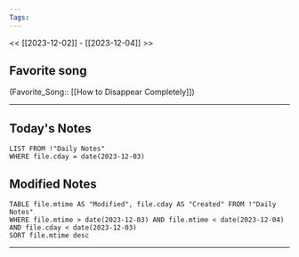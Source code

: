 ```yaml
---
Tags:
---
```

<< [[2023-12-02]] - [[2023-12-04]] >>
## Favorite song
(Favorite_Song:: [[How to Disappear Completely]])

___
## Today's Notes
```dataview
LIST FROM !"Daily Notes"
WHERE file.cday = date(2023-12-03)
```
## Modified Notes
```dataview
TABLE file.mtime AS "Modified", file.cday AS "Created" FROM !"Daily Notes" 
WHERE file.mtime > date(2023-12-03) AND file.mtime < date(2023-12-04) AND file.cday < date(2023-12-03)
SORT file.mtime desc
```
___
